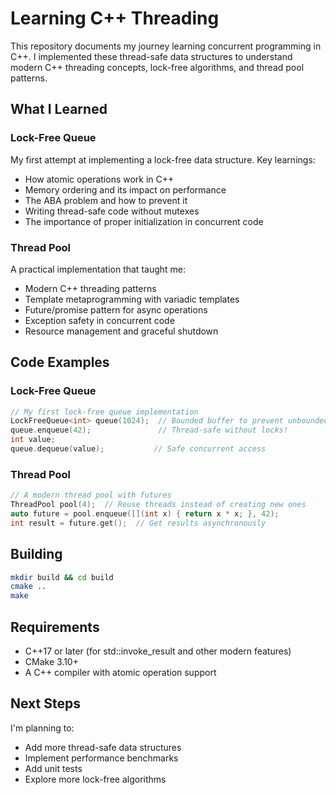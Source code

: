 # Learning C++ Threading

This repository documents my journey learning concurrent programming in C++. I implemented these thread-safe data structures to understand modern C++ threading concepts, lock-free algorithms, and thread pool patterns.

## What I Learned

### Lock-Free Queue
My first attempt at implementing a lock-free data structure. Key learnings:
- How atomic operations work in C++
- Memory ordering and its impact on performance
- The ABA problem and how to prevent it
- Writing thread-safe code without mutexes
- The importance of proper initialization in concurrent code

### Thread Pool
A practical implementation that taught me:
- Modern C++ threading patterns
- Template metaprogramming with variadic templates
- Future/promise pattern for async operations
- Exception safety in concurrent code
- Resource management and graceful shutdown

## Code Examples

### Lock-Free Queue
```cpp
// My first lock-free queue implementation
LockFreeQueue<int> queue(1024);  // Bounded buffer to prevent unbounded growth
queue.enqueue(42);               // Thread-safe without locks!
int value;
queue.dequeue(value);           // Safe concurrent access
```

### Thread Pool
```cpp
// A modern thread pool with futures
ThreadPool pool(4);  // Reuse threads instead of creating new ones
auto future = pool.enqueue([](int x) { return x * x; }, 42);
int result = future.get();  // Get results asynchronously
```

## Building
```bash
mkdir build && cd build
cmake ..
make
```

## Requirements
- C++17 or later (for std::invoke_result and other modern features)
- CMake 3.10+
- A C++ compiler with atomic operation support

## Next Steps
I'm planning to:
- Add more thread-safe data structures
- Implement performance benchmarks
- Add unit tests
- Explore more lock-free algorithms
